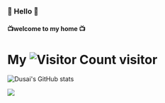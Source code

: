 ###     👋 Hello 👋 
####    📺welcome to my home 📺

# My ![Visitor Count](https://profile-counter.glitch.me/HwzLoveDz/count.svg) visitor

![Dusai's GitHub stats](https://github-readme-stats.vercel.app/api?username=stacklens)


![](https://github-readme-stats.vercel.app/api/top-langs/?username=lidonglei1&layout=compact&langs_count=6)
